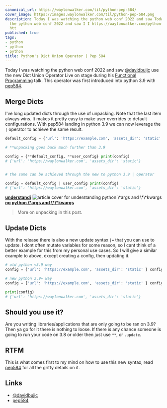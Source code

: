 ```yaml
---
canonical_url: https://waylonwalker.com/til/python-pep-584/
cover_image: https://images.waylonwalker.com/til/python-pep-584.png
description: Today I was watching the python web conf 2022 and saw Today I was watching
  the python web conf 2022 and saw I I https://waylonwalker.com/python-args-kwargs/
  htt
published: true
tags:
- python
- python
- python
title: Python's Dict Union Operator | Pep 584
---
```


Today I was watching the python web conf 2022 and saw [@davidbujic](https://twitter.com/davidvujic) use the new Dict Union Operator Live on stage during his [Functional Programming](https://2022.pythonwebconf.com/presentations/functional-python) talk.  This operator was first introduced into python 3.9 with [pep584](https://peps.python.org/pep-0584/).

## Merge Dicts

I've long updated dicts through the use of unpacking.  Note that the last item always wins.  It makes it pretty easy to make user overrides to default configurations.  With pep584 landing in python 3.9 we can now leverage the `|` operator to achieve the same result.

``` python
default_config = {'url': 'https://example.com', 'assets_dir': 'static' } user_config = {'url': 'https://waylonwalker.com'}

# **unpacking goes back much further than 3.9

config = {**default_config, **user_config} print(config)
# {'url': 'https://waylonwalker.com', 'assets_dir': 'static'}


# the same can be achieved through the new to python 3.9 | operator

config = default_config | user_config print(config)
# {'url': 'https://waylonwalker.com', 'assets_dir': 'static'}
```



  <div class="onelinelink-wrapper">
      <a class="onelinelink" href="https://waylonwalker.com/python-args-kwargs/">
          <img style="float: right;" align='right' src="https://images.waylonwalker.com/python-args-kwargs-og_250x140.png" alt="article cover for 
 understanding python \*args and \*\*kwargs
"/>
          <p><strong>
 understanding python \*args and \*\*kwargs
</strong></p>
      </a>
  </div>


> More on unpacking in this post.

## Update Dicts

With the release there is also a new update syntax `|=` that you can use to update.  I dont often mutate variables for some reason, so I cant think of a better example for this from my personal use cases. So I will give a similar example to above, except creating a config, then updating it.

``` python
# old python <3.9 way
config = {'url': 'https://example.com', 'assets_dir': 'static' } config.update({'url': 'https://waylonwalker.com'})

# new python 3.9+ way
config = {'url': 'https://example.com', 'assets_dir': 'static' } config |= {'url': 'https://waylonwalker.com'}

print(config)
# {'url': 'https://waylonwalker.com', 'assets_dir': 'static'}
```

## Should you use it?

Are you writing libraries/applications that are only going to be ran on 3.9? Then ya go for it there is nothing to loose.  If there is any chance someone is going to run your code on 3.8 or older then just use `**`, or `.update`.

## RTFM

This is what comes first to my mind on how to use this new syntax, read [pep584](https://peps.python.org/pep-0584/) for all the gritty details on it.

## Links

* [@davidbujic](https://twitter.com/davidvujic)
* [pep584](https://peps.python.org/pep-0584/)